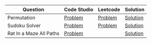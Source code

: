 | Question                | Code Studio                                                    | Leetcode                                               | Solution                      |
| ----------------------- | -------------------------------------------------------------- | ------------------------------------------------------ | ----------------------------- |
| Permutation             | [Problem](https://www.codingninjas.com/studio/problems/758958) | [Problem](https://leetcode.com/problems/permutations)  | [Solution](Permutation.java)  |
| Sudoku Solver           | [Problem](https://www.codingninjas.com/studio/problems/758961) | [Problem](https://leetcode.com/problems/sudoku-solver) | [Solution](SudokuSolver.java) |
| Rat In a Maze All Paths | [Problem](https://www.codingninjas.com/studio/problems/758966) |                                                        | [Solution](RatInAMaze.java)   |
